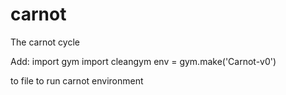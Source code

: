 # carnot
The carnot cycle

Add:
import gym
import cleangym
env = gym.make('Carnot-v0')

to file to run carnot environment
